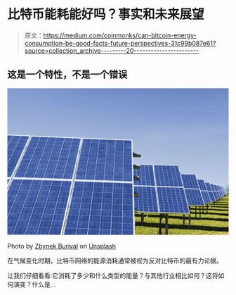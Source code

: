 # 比特币能耗能好吗？事实和未来展望

> 原文：<https://medium.com/coinmonks/can-bitcoin-energy-consumption-be-good-facts-future-perspectives-31c99b087e61?source=collection_archive---------20----------------------->

## 这是一个特性，不是一个错误

![](img/f7bca717ccddcfc829932bd6999b9885.png)

Photo by [Zbynek Burival](https://unsplash.com/@zburival?utm_source=medium&utm_medium=referral) on [Unsplash](https://unsplash.com?utm_source=medium&utm_medium=referral)

在气候变化时期，比特币网络的能源消耗通常被视为反对比特币的最有力论据。

让我们仔细看看:它消耗了多少和什么类型的能量？与其他行业相比如何？这将如何演变？什么是…